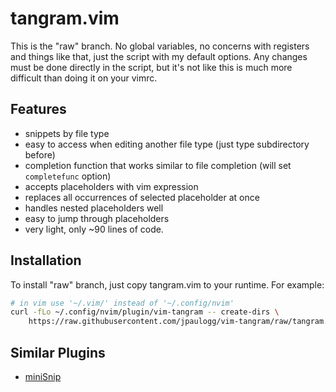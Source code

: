 # tangram.vim

This is the "raw" branch. No global variables, no concerns with registers and things like that, just
the script with my default options. Any changes must be done directly in the script, but it's not
like this is much more difficult than doing it on your vimrc.

## Features

- snippets by file type
- easy to access when editing another file type (just type subdirectory before)
- completion function that works similar to file completion (will set `completefunc` option)
- accepts placeholders with vim expression
- replaces all occurrences of selected placeholder at once
- handles nested placeholders well 
- easy to jump through placeholders
- very light, only ~90 lines of code.

## Installation

To install "raw" branch, just copy tangram.vim to your runtime. For example:

```bash
# in vim use '~/.vim/' instead of '~/.config/nvim'
curl -fLo ~/.config/nvim/plugin/vim-tangram -- create-dirs \
	https://raw.githubusercontent.com/jpaulogg/vim-tangram/raw/tangram.vim
```

## Similar Plugins

- [miniSnip](https://github.com/Jorengarenar/miniSnip)
